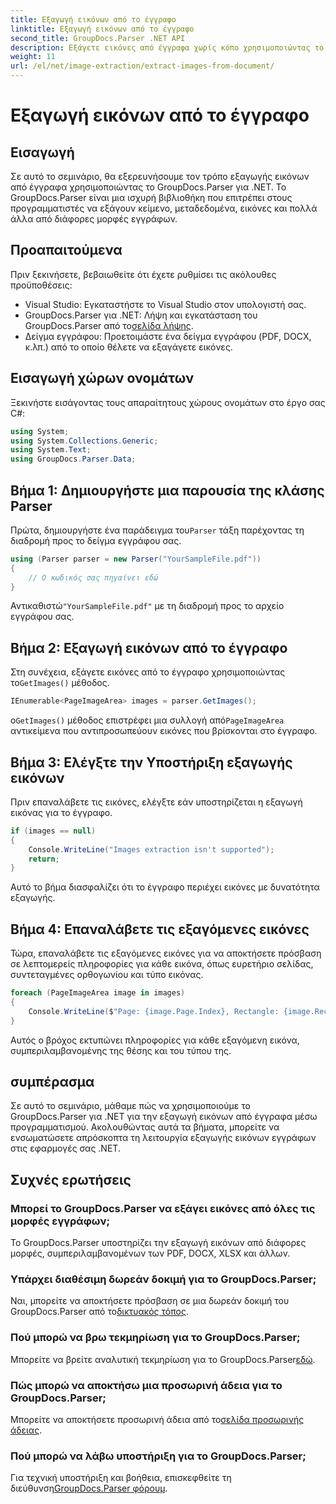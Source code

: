 ```yaml
---
title: Εξαγωγή εικόνων από το έγγραφο
linktitle: Εξαγωγή εικόνων από το έγγραφο
second_title: GroupDocs.Parser .NET API
description: Εξάγετε εικόνες από έγγραφα χωρίς κόπο χρησιμοποιώντας το GroupDocs.Parser για .NET. Οι δυνατότητες επεξεργασίας εγγράφων σας και απλοποιήστε αποτελεσματικά τις εργασίες εξαγωγής εικόνων.
weight: 11
url: /el/net/image-extraction/extract-images-from-document/
---
```


# Εξαγωγή εικόνων από το έγγραφο

## Εισαγωγή
Σε αυτό το σεμινάριο, θα εξερευνήσουμε τον τρόπο εξαγωγής εικόνων από έγγραφα χρησιμοποιώντας το GroupDocs.Parser για .NET. Το GroupDocs.Parser είναι μια ισχυρή βιβλιοθήκη που επιτρέπει στους προγραμματιστές να εξάγουν κείμενο, μεταδεδομένα, εικόνες και πολλά άλλα από διάφορες μορφές εγγράφων.
## Προαπαιτούμενα
Πριν ξεκινήσετε, βεβαιωθείτε ότι έχετε ρυθμίσει τις ακόλουθες προϋποθέσεις:
- Visual Studio: Εγκαταστήστε το Visual Studio στον υπολογιστή σας.
-  GroupDocs.Parser για .NET: Λήψη και εγκατάσταση του GroupDocs.Parser από το[σελίδα λήψης](https://releases.groupdocs.com/parser/net/).
- Δείγμα εγγράφου: Προετοιμάστε ένα δείγμα εγγράφου (PDF, DOCX, κ.λπ.) από το οποίο θέλετε να εξαγάγετε εικόνες.

## Εισαγωγή χώρων ονομάτων
Ξεκινήστε εισάγοντας τους απαραίτητους χώρους ονομάτων στο έργο σας C#:
```csharp
using System;
using System.Collections.Generic;
using System.Text;
using GroupDocs.Parser.Data;
```
## Βήμα 1: Δημιουργήστε μια παρουσία της κλάσης Parser
 Πρώτα, δημιουργήστε ένα παράδειγμα του`Parser` τάξη παρέχοντας τη διαδρομή προς το δείγμα εγγράφου σας.
```csharp
using (Parser parser = new Parser("YourSampleFile.pdf"))
{
    // Ο κωδικός σας πηγαίνει εδώ
}
```
 Αντικαθιστώ`"YourSampleFile.pdf"` με τη διαδρομή προς το αρχείο εγγράφου σας.
## Βήμα 2: Εξαγωγή εικόνων από το έγγραφο
 Στη συνέχεια, εξάγετε εικόνες από το έγγραφο χρησιμοποιώντας το`GetImages()` μέθοδος.
```csharp
IEnumerable<PageImageArea> images = parser.GetImages();
```
 ο`GetImages()` μέθοδος επιστρέφει μια συλλογή από`PageImageArea` αντικείμενα που αντιπροσωπεύουν εικόνες που βρίσκονται στο έγγραφο.
## Βήμα 3: Ελέγξτε την Υποστήριξη εξαγωγής εικόνων
Πριν επαναλάβετε τις εικόνες, ελέγξτε εάν υποστηρίζεται η εξαγωγή εικόνας για το έγγραφο.
```csharp
if (images == null)
{
    Console.WriteLine("Images extraction isn't supported");
    return;
}
```
Αυτό το βήμα διασφαλίζει ότι το έγγραφο περιέχει εικόνες με δυνατότητα εξαγωγής.
## Βήμα 4: Επαναλάβετε τις εξαγόμενες εικόνες
Τώρα, επαναλάβετε τις εξαγόμενες εικόνες για να αποκτήσετε πρόσβαση σε λεπτομερείς πληροφορίες για κάθε εικόνα, όπως ευρετήριο σελίδας, συντεταγμένες ορθογωνίου και τύπο εικόνας.
```csharp
foreach (PageImageArea image in images)
{
    Console.WriteLine($"Page: {image.Page.Index}, Rectangle: {image.Rectangle}, Type: {image.FileType}");
}
```
Αυτός ο βρόχος εκτυπώνει πληροφορίες για κάθε εξαγόμενη εικόνα, συμπεριλαμβανομένης της θέσης και του τύπου της.

## συμπέρασμα
Σε αυτό το σεμινάριο, μάθαμε πώς να χρησιμοποιούμε το GroupDocs.Parser για .NET για την εξαγωγή εικόνων από έγγραφα μέσω προγραμματισμού. Ακολουθώντας αυτά τα βήματα, μπορείτε να ενσωματώσετε απρόσκοπτα τη λειτουργία εξαγωγής εικόνων εγγράφων στις εφαρμογές σας .NET.

## Συχνές ερωτήσεις
### Μπορεί το GroupDocs.Parser να εξάγει εικόνες από όλες τις μορφές εγγράφων;
Το GroupDocs.Parser υποστηρίζει την εξαγωγή εικόνων από διάφορες μορφές, συμπεριλαμβανομένων των PDF, DOCX, XLSX και άλλων.
### Υπάρχει διαθέσιμη δωρεάν δοκιμή για το GroupDocs.Parser;
 Ναι, μπορείτε να αποκτήσετε πρόσβαση σε μια δωρεάν δοκιμή του GroupDocs.Parser από το[δικτυακός τόπος](https://releases.groupdocs.com/).
### Πού μπορώ να βρω τεκμηρίωση για το GroupDocs.Parser;
 Μπορείτε να βρείτε αναλυτική τεκμηρίωση για το GroupDocs.Parser[εδώ](https://tutorials.groupdocs.com/parser/net/).
### Πώς μπορώ να αποκτήσω μια προσωρινή άδεια για το GroupDocs.Parser;
 Μπορείτε να αποκτήσετε προσωρινή άδεια από το[σελίδα προσωρινής άδειας](https://purchase.groupdocs.com/temporary-license/).
### Πού μπορώ να λάβω υποστήριξη για το GroupDocs.Parser;
 Για τεχνική υποστήριξη και βοήθεια, επισκεφθείτε τη διεύθυνση[GroupDocs.Parser φόρουμ](https://forum.groupdocs.com/c/parser/17).